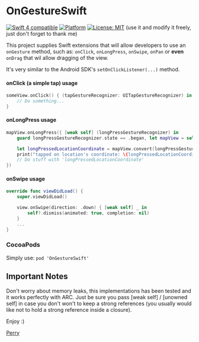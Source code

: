 # OnGestureSwift

<a href="https://developer.apple.com/swift"><img src="https://img.shields.io/badge/swift4-compatible-4BC51D.svg?style=flat" alt="Swift 4 compatible" /></a>
[![Platform](https://img.shields.io/cocoapods/p/PageMenu.svg?style=flat)](https://cocoapods.org/pods/OnGestureSwift)
[![License: MIT](https://img.shields.io/badge/License-MIT-yellow.svg)](https://opensource.org/licenses/MIT)
(use it and modify it freely, just don't forget to thank me)

This project supplies Swift extensions that will allow developers to use an ```onGesture``` method, such as: ```onClick```, ```onLongPress```, ```onSwipe```, ```onPan``` or **even** ```onDrag``` that wil allow dragging of the view.

It's very similar to the Android SDK's ```setOnClickListener(...)``` method.

#### onClick (a simple tap) usage

```swift
someView.onClick() { (tapGestureRecognizer: UITapGestureRecognizer) in
    // Do something...
}
```

#### onLongPress usage

```swift
mapView.onLongPress({ [weak self] (longPressGestureRecognizer) in
    guard longPressGestureRecognizer.state == .began, let mapView = self?.mapView else { return }

    let longPressedLocationCoordinate = mapView.convert(longPressGestureRecognizer.location(in: mapView), toCoordinateFrom: mapView)
    print("tapped on location's coordinate: \(longPressedLocationCoordinate)")
    // Do stuff with 'longPressedLocationCoordinate'
})

```

#### onSwipe usage

```swift
override func viewDidLoad() {
    super.viewDidLoad()

    view.onSwipe(direction: .down) { [weak self] _ in
        self?.dismiss(animated: true, completion: nil)
    }
    ...
}
```

### CocoaPods
Simply use: ```pod 'OnGestureSwift'```

## Important Notes
Don't worry about memory leaks, this implementations has been tested and it works perfectly with ARC.
Just be sure you pass [weak self] / [unowned self] in case you don't won't to keep a strong references (you usually would like not to hold a strong reference inside a closure).

Enjoy :)

[Perry](http://linkedin.com/in/perrysh)
